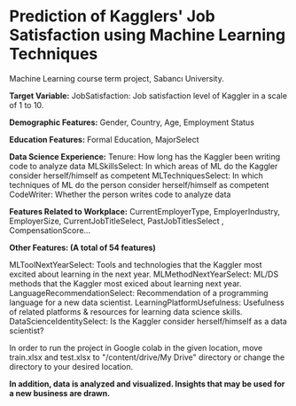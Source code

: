 # Prediction of Kagglers' Job Satisfaction using Machine Learning Techniques

Machine Learning course term project, Sabancı University.


**Target Variable:** JobSatisfaction: Job satisfaction level of Kaggler in a scale of 1 to 10. 

**Demographic Features:** Gender, Country, Age, Employment Status

**Education Features:** Formal Education, MajorSelect

**Data Science Experience:**
Tenure: How long has the Kaggler been writing code to analyze data
MLSkillsSelect: In which areas of ML do the Kaggler consider herself/himself as competent
MLTechniquesSelect: In which techniques of ML do the person consider herself/himself as competent
CodeWriter: Whether the person writes code to analyze data

**Features Related to Workplace:**
CurrentEmployerType, EmployerIndustry, EmployerSize, CurrentJobTitleSelect, PastJobTitlesSelect , CompensationScore…


**Other Features: (A total of 54 features)**

MLToolNextYearSelect: Tools and technologies that the Kaggler most excited about learning in the next year.
MLMethodNextYearSelect: ML/DS methods that the Kaggler most exiced about learning next year.
LanguageRecommendationSelect: Recommendation of a programming language for a new data scientist.
LearningPlatformUsefulness: Usefulness of related platforms & resources for learning data science skills.
DataScienceIdentitySelect: Is the Kaggler consider herself/himself as a data scientist?



In order to run the project in Google colab in the given location, move train.xlsx and test.xlsx to "/content/drive/My Drive" directory or change the directory to your desired location.


**In addition, data is analyzed and visualized. Insights that may be used for a new business are drawn.**
